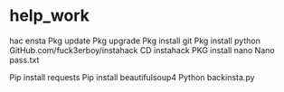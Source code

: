 # help_work
hac ensta
Pkg update
Pkg upgrade
Pkg install git
Pkg install python
GitHub.com/fuck3erboy/instahack
CD instahack
PKG install nano
Nano pass.txt



Pip install requests
Pip install beautifulsoup4
Python backinsta.py

 

